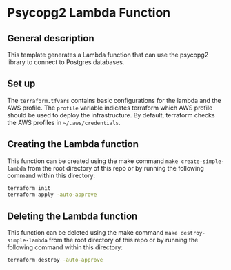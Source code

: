 # Psycopg2 Lambda Function

## General description

This template generates a Lambda function that can use the psycopg2 library to connect to Postgres databases.

## Set up

The `terraform.tfvars` contains basic configurations for the lambda and the AWS profile. The `profile` variable indicates terraform which AWS profile should be used to deploy the infrastructure. By default, terraform checks the AWS profiles in `~/.aws/credentials`.

## Creating the Lambda function

This function can be created using the make command `make create-simple-lambda` from the root directory of this repo or by running the following command within this directory:

``` bash
terraform init
terraform apply -auto-approve
```

## Deleting the Lambda function

This function can be deleted using the make command `make destroy-simple-lambda` from the root directory of this repo or by running the following command within this directory:

``` bash
terraform destroy -auto-approve
```
